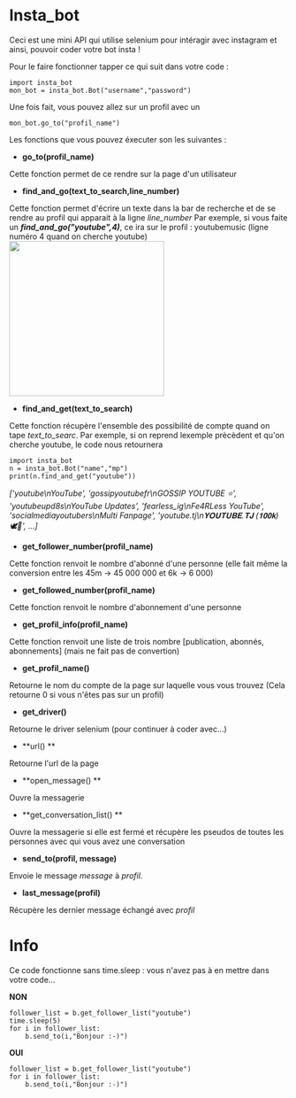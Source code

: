 # Insta_bot
Ceci est une mini API qui utilise selenium pour intéragir avec instagram et ainsi, pouvoir coder votre bot insta !

Pour le faire fonctionner tapper ce qui suit dans votre code :
````
import insta_bot
mon_bot = insta_bot.Bot("username","password")
`````
Une fois fait, vous pouvez allez sur un profil avec un 
````
mon_bot.go_to("profil_name")
`````
Les fonctions que vous pouvez éxecuter son les suivantes :

- **go_to(profil_name)**

Cette fonction permet de ce rendre sur la page d'un utilisateur
- **find_and_go(text_to_search,line_number)**

Cette fonction permet d'écrire un texte dans la bar de recherche et de se rendre au profil qui apparait à la ligne *line_number*
Par exemple, si vous faite un ***find_and_go("youtube",4)***, ce ira sur le profil : youtubemusic (ligne numéro 4 quand on cherche youtube)
<img src="/image/1.png" width="280" />
- **find_and_get(text_to_search)**

Cette fonction récupère l'ensemble des possibilité de compte quand on tape *text_to_searc*. Par exemple, si on reprend lexemple prècèdent et qu'on cherche youtube, le code nous retournera 

`````
import insta_bot
n = insta_bot.Bot("name","mp")
print(n.find_and_get("youtube"))
`````

*['youtube\nYouTube', 'gossipyoutubefr\nGOSSIP YOUTUBE ⭐️', 'youtubeupd8s\nYouTube Updates', 'fearless_ig\nFe4RLess YouTube', 'socialmediayoutubers\nMulti Fanpage', 'youtube.tj\n𝐘𝐎𝐔𝐓𝐔𝐁𝐄.𝐓𝐉 (𝟏𝟎𝟎𝐤) 🕊🤍', ...]*


- **get_follower_number(profil_name)**

Cette fonction renvoit le nombre d'abonné d'une personne (elle fait même la conversion entre les 45m -> 45 000 000 et 6k -> 6 000)

- **get_followed_number(profil_name)**

Cette fonction renvoit le nombre d'abonnement d'une personne

- **get_profil_info(profil_name)**

Cette fonction renvoit une liste de trois nombre [publication, abonnés, abonnements] (mais ne fait pas de convertion)

- **get_profil_name()**

Retourne le nom du compte de la page sur laquelle vous vous trouvez (Cela retourne 0 si vous n'êtes pas sur un profil)

- **get_driver()**

Retourne le driver selenium (pour continuer à coder avec...)

- **url() **

Retourne l'url de la page

- **open_message() **

Ouvre la messagerie

- **get_conversation_list() **

Ouvre la messagerie si elle est fermé et récupère les pseudos de toutes les personnes avec qui vous avez une conversation

- **send_to(profil, message)**

Envoie le message *message* à *profil*.

- **last_message(profil)**

Récupère les dernier message échangé avec *profil*

# Info

Ce code fonctionne sans time.sleep : vous n'avez pas à en mettre dans votre code...

**NON**
````
follower_list = b.get_follower_list("youtube")
time.sleep(5)
for i in follower_list:
    b.send_to(i,"Bonjour :-)")
`````

**OUI**
````
follower_list = b.get_follower_list("youtube")
for i in follower_list:
    b.send_to(i,"Bonjour :-)")
`````
